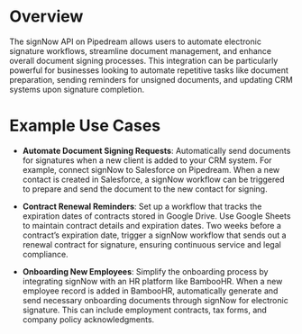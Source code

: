# Overview

The signNow API on Pipedream allows users to automate electronic signature workflows, streamline document management, and enhance overall document signing processes. This integration can be particularly powerful for businesses looking to automate repetitive tasks like document preparation, sending reminders for unsigned documents, and updating CRM systems upon signature completion.

# Example Use Cases

- **Automate Document Signing Requests**: Automatically send documents for signatures when a new client is added to your CRM system. For example, connect signNow to Salesforce on Pipedream. When a new contact is created in Salesforce, a signNow workflow can be triggered to prepare and send the document to the new contact for signing.

- **Contract Renewal Reminders**: Set up a workflow that tracks the expiration dates of contracts stored in Google Drive. Use Google Sheets to maintain contract details and expiration dates. Two weeks before a contract’s expiration date, trigger a signNow workflow that sends out a renewal contract for signature, ensuring continuous service and legal compliance.

- **Onboarding New Employees**: Simplify the onboarding process by integrating signNow with an HR platform like BambooHR. When a new employee record is added in BambooHR, automatically generate and send necessary onboarding documents through signNow for electronic signature. This can include employment contracts, tax forms, and company policy acknowledgments.

